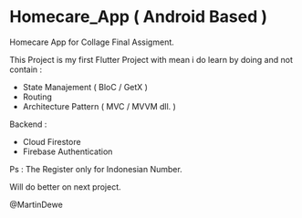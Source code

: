 # Homecare_App ( Android Based )

Homecare App for Collage Final Assigment.

This Project is my first Flutter Project with mean i do learn by doing and not contain :
- State Manajement ( BloC / GetX )
- Routing
- Architecture Pattern ( MVC / MVVM dll. )

Backend :
- Cloud Firestore
- Firebase Authentication

Ps : The Register only for Indonesian Number.

Will do better on next project.

@MartinDewe
